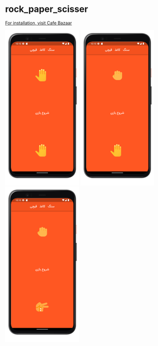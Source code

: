 # rock_paper_scisser

<a href="https://cafebazaar.ir/app/com.example.rock_paper_scisser">For installation, visit Cafe Bazaar</a><br>

<img src="1.png" with="500" height="500"> <img src="2.png" with="500" height="500">  <img src="3.png" with="500" height="500">
